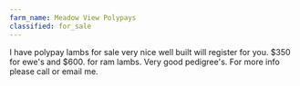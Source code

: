```yaml
---
farm_name: Meadow View Polypays
classified: for_sale
---
```


I have polypay lambs for sale very nice well built will register for you. $350 for ewe's and $600. for ram lambs. Very good pedigree's.  For more info please call or email me.
